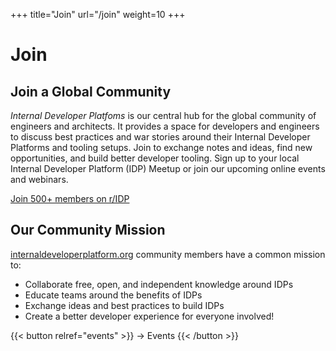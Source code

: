 +++
title="Join"
url="/join"
weight=10
+++

# Join

## Join a Global Community

_Internal Developer Platfoms_ is our central hub for the global community of engineers and architects. It provides a space for developers and engineers to discuss best practices and war stories around their Internal Developer Platforms and tooling setups. Join to exchange notes and ideas, find new opportunities, and build better developer tooling. Sign up to your local Internal Developer Platform (IDP) Meetup or join our upcoming online events and webinars.

[Join 500+ members on r/IDP](https://www.reddit.com/r/internaldeveloperplatform)

## Our Community Mission

[internaldeveloperplatform.org](https://internaldeveloperplatform.org) community members have a common mission to:

- Collaborate free, open, and independent knowledge around IDPs
- Educate teams around the benefits of IDPs
- Exchange ideas and best practices to build IDPs
- Create a better developer experience for everyone involved!

{{< button relref="events" >}}
-> Events
{{< /button >}}  
